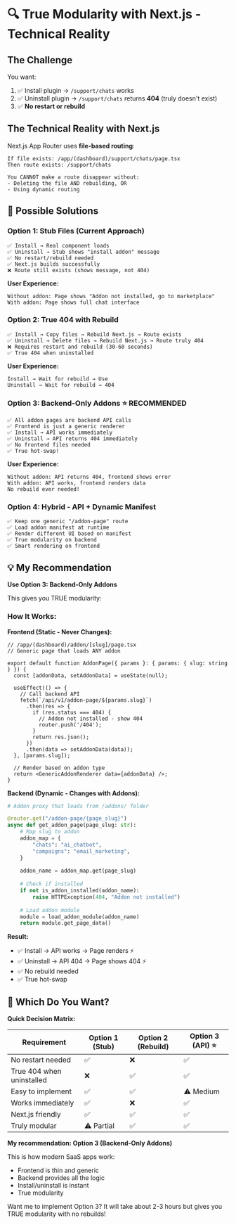# 🔍 True Modularity with Next.js - Technical Reality

## The Challenge

You want:
1. ✅ Install plugin → `/support/chats` works
2. ✅ Uninstall plugin → `/support/chats` returns **404** (truly doesn't exist)
3. ✅ **No restart or rebuild**

## The Technical Reality with Next.js

Next.js App Router uses **file-based routing**:
```
If file exists: /app/(dashboard)/support/chats/page.tsx
Then route exists: /support/chats

You CANNOT make a route disappear without:
- Deleting the file AND rebuilding, OR
- Using dynamic routing
```

## 🎯 Possible Solutions

### **Option 1: Stub Files (Current Approach)**
```
✅ Install → Real component loads
✅ Uninstall → Stub shows "install addon" message
✅ No restart/rebuild needed
✅ Next.js builds successfully
❌ Route still exists (shows message, not 404)
```

**User Experience:**
```
Without addon: Page shows "Addon not installed, go to marketplace"
With addon: Page shows full chat interface
```

### **Option 2: True 404 with Rebuild**
```
✅ Install → Copy files → Rebuild Next.js → Route exists
✅ Uninstall → Delete files → Rebuild Next.js → Route truly 404
❌ Requires restart and rebuild (30-60 seconds)
✅ True 404 when uninstalled
```

**User Experience:**
```
Install → Wait for rebuild → Use
Uninstall → Wait for rebuild → 404
```

### **Option 3: Backend-Only Addons** ⭐ **RECOMMENDED**
```
✅ All addon pages are backend API calls
✅ Frontend is just a generic renderer
✅ Install → API works immediately
✅ Uninstall → API returns 404 immediately
✅ No frontend files needed
✅ True hot-swap!
```

**User Experience:**
```
Without addon: API returns 404, frontend shows error
With addon: API works, frontend renders data
No rebuild ever needed!
```

### **Option 4: Hybrid - API + Dynamic Manifest**
```
✅ Keep one generic "/addon-page" route
✅ Load addon manifest at runtime
✅ Render different UI based on manifest
✅ True modularity on backend
✅ Smart rendering on frontend
```

## 💡 My Recommendation

**Use Option 3: Backend-Only Addons**

This gives you TRUE modularity:

### **How It Works:**

**Frontend (Static - Never Changes):**
```tsx
// /app/(dashboard)/addon/[slug]/page.tsx
// Generic page that loads ANY addon

export default function AddonPage({ params }: { params: { slug: string } }) {
  const [addonData, setAddonData] = useState(null);
  
  useEffect(() => {
    // Call backend API
    fetch(`/api/v1/addon-page/${params.slug}`)
      .then(res => {
        if (res.status === 404) {
          // Addon not installed - show 404
          router.push('/404');
        }
        return res.json();
      })
      .then(data => setAddonData(data));
  }, [params.slug]);
  
  // Render based on addon type
  return <GenericAddonRenderer data={addonData} />;
}
```

**Backend (Dynamic - Changes with Addons):**
```python
# Addon proxy that loads from /addons/ folder

@router.get("/addon-page/{page_slug}")
async def get_addon_page(page_slug: str):
    # Map slug to addon
    addon_map = {
        "chats": "ai_chatbot",
        "campaigns": "email_marketing",
    }
    
    addon_name = addon_map.get(page_slug)
    
    # Check if installed
    if not is_addon_installed(addon_name):
        raise HTTPException(404, "Addon not installed")
    
    # Load addon module
    module = load_addon_module(addon_name)
    return module.get_page_data()
```

**Result:**
- ✅ Install → API works → Page renders ⚡
- ✅ Uninstall → API 404 → Page shows 404 ⚡
- ✅ No rebuild needed
- ✅ True hot-swap

## 🤔 Which Do You Want?

**Quick Decision Matrix:**

| Requirement | Option 1 (Stub) | Option 2 (Rebuild) | Option 3 (API) ⭐ |
|-------------|-----------------|--------------------|--------------------|
| No restart needed | ✅ | ❌ | ✅ |
| True 404 when uninstalled | ❌ | ✅ | ✅ |
| Easy to implement | ✅ | ✅ | ⚠️ Medium |
| Works immediately | ✅ | ❌ | ✅ |
| Next.js friendly | ✅ | ✅ | ✅ |
| Truly modular | ⚠️ Partial | ✅ | ✅ |

**My recommendation: Option 3 (Backend-Only Addons)**

This is how modern SaaS apps work:
- Frontend is thin and generic
- Backend provides all the logic
- Install/uninstall is instant
- True modularity

Want me to implement Option 3? It will take about 2-3 hours but gives you TRUE modularity with no rebuilds!

